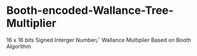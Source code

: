 # Booth-encoded-Wallance-Tree-Multiplier
16 x 16 bits Signed Interger Number¡¯ Wallance Multiplier Based on Booth Algorithm

